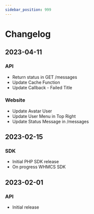 ```yaml
---
sidebar_position: 999
---
```


# Changelog

## 2023-04-11

### API

- Return status in GET /messages
- Update Cache Function
- Update Callback - Failed Title

### Website

- Update Avatar User
- Update User Menu in Top Right
- Update Status Message in /messages

## 2023-02-15

### SDK

- Initial PHP SDK release
- On progress WHMCS SDK

## 2023-02-01

### API

- Initial release
